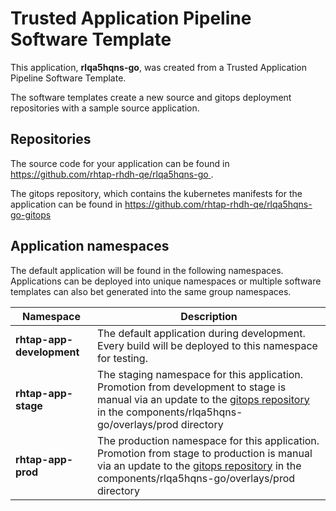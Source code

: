 # Trusted Application Pipeline Software Template

This application, **rlqa5hqns-go**, was created from a Trusted Application Pipeline Software Template.

The software templates create a new source and gitops deployment repositories with a sample source application. 

## Repositories

The source code for your application can be found in [https://github.com/rhtap-rhdh-qe/rlqa5hqns-go ](https://github.com/rhtap-rhdh-qe/rlqa5hqns-go ).
 
The gitops repository, which contains the kubernetes manifests for the application can be found in 
[https://github.com/rhtap-rhdh-qe/rlqa5hqns-go-gitops ](https://github.com/rhtap-rhdh-qe/rlqa5hqns-go-gitops ) 

## Application namespaces 

The default application will be found in the following namespaces. Applications can be deployed into unique namespaces or multiple software templates can also bet generated into the same group namespaces.  

|  Namespace   |  Description   |  
| -------- | -------- |   
| **rhtap-app-development** | The default application during development. Every build will be deployed to this namespace for testing. | 
| **rhtap-app-stage** | The staging namespace for this application. Promotion from development to stage is manual via an update to the [gitops repository](https://github.com/rhtap-rhdh-qe/rlqa5hqns-go-gitops ) in the components/rlqa5hqns-go/overlays/prod directory |  
| **rhtap-app-prod** | The production namespace for this application. Promotion from stage to production is manual via an update to the [gitops repository](https://github.com/rhtap-rhdh-qe/rlqa5hqns-go-gitops ) in the components/rlqa5hqns-go/overlays/prod directory | 